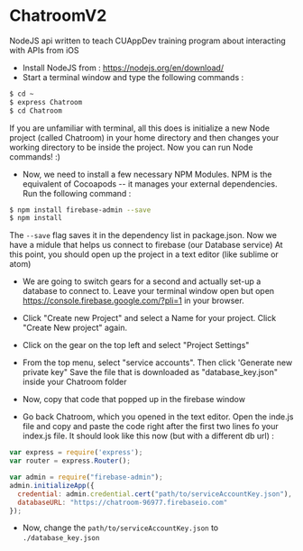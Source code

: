 # ChatroomV2

NodeJS api written to teach CUAppDev training program about interacting with APIs from iOS

 *  Install NodeJS from : https://nodejs.org/en/download/
 * Start a terminal window and type the following commands : 
```sh
$ cd ~
$ express Chatroom
$ cd Chatroom
```
If you are unfamiliar with terminal, all this does is initialize a new Node project (called Chatroom) in your home directory and then changes your working directory to be inside the project.  Now you can run Node commands! :) 

*  Now, we need to install a few necessary NPM Modules. NPM is the equivalent of Cocoapods -- it manages your external dependencies.  Run the following command : 
```sh
$ npm install firebase-admin --save
$ npm install
```
The `--save` flag saves it in the dependency list in package.json. Now we have a midule that helps us connect to firebase (our Database service) At this point, you should open up the project in a text editor (like sublime or atom)

* We are going to switch gears for a second and actually set-up a database to connect to.  Leave your terminal window open but open https://console.firebase.google.com/?pli=1 in your browser. 
* Click "Create new Project" and select a Name for your project.   Click "Create New project" again. 

* Click on the gear on the top left and select "Project Settings"
* From the top menu, select "service accounts".  Then click 'Generate new private key"  Save the file that is downloaded as "database_key.json" inside your Chatroom folder
* Now, copy that code that popped up in the firebase window
* Go back Chatroom, which you opened in the text editor. Open the inde.js file and copy and paste the code right after the first two lines fo your index.js file. It should look like this now (but with a different db url) : 
```js
var express = require('express');
var router = express.Router();

var admin = require("firebase-admin");
admin.initializeApp({
  credential: admin.credential.cert("path/to/serviceAccountKey.json"),
  databaseURL: "https://chatroom-96977.firebaseio.com"
});
```
* Now, change the `path/to/serviceAccountKey.json`  to `./database_key.json`

